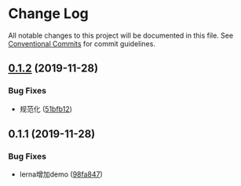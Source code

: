 # Change Log

All notable changes to this project will be documented in this file.
See [Conventional Commits](https://conventionalcommits.org) for commit guidelines.

## [0.1.2](https://github.com/FoxDaxian/oneForAll/compare/demo@0.1.1...demo@0.1.2) (2019-11-28)


### Bug Fixes

* 规范化 ([51bfb12](https://github.com/FoxDaxian/oneForAll/commit/51bfb12bfdf87875e0e2e39193a0d24c74893be7))





## 0.1.1 (2019-11-28)


### Bug Fixes

* lerna增加demo ([98fa847](https://github.com/FoxDaxian/oneForAll/commit/98fa8478cb9d2b6a0d467a4f32d72c47dbef0eed))
